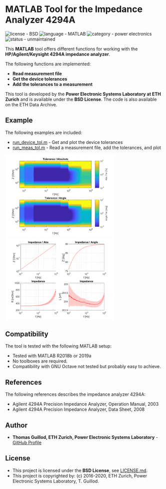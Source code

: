 # MATLAB Tool for the Impedance Analyzer 4294A

![license - BSD](https://img.shields.io/badge/license-BSD-green)
![language - MATLAB](https://img.shields.io/badge/language-MATLAB-blue)
![category - power electronics](https://img.shields.io/badge/category-power%20electronics-lightgrey)
![status - unmaintained](https://img.shields.io/badge/status-unmaintained-red)

This **MATLAB** tool offers different functions for working with the **HP/Agilent/Keysight 4294A impedance analyzer**.

The following functions are implemented:
* **Read measurement file**
* **Get the device tolerances**
* **Add the tolerances to a measurement**

This tool is developed by the **Power Electronic Systems Laboratory at ETH Zurich** and is available under the **BSD License**. The code is also available on the ETH Data Archive.

## Example

The following examples are included:
* [run_device_tol.m](run_device_tol.m) - Get and plot the device tolerances
* [run_meas_tol.m](run_meas_tol.m) - Read a measurement file, add the tolerances, and plot

<p float="middle">
    <img src="readme_img/device_tol.png" width="350">
    <img src="readme_img/meas_tol.png" width="350">
</p>

## Compatibility

The tool is tested with the following MATLAB setup:
* Tested with MATLAB R2018b or 2019a
* No toolboxes are required.
* Compatibility with GNU Octave not tested but probably easy to achieve.

## References

The following references describes the impedance analyzer 4294A:
* Agilent 4294A Precision Impedance Analyzer, Operation Manual, 2003
* Agilent 4294A Precision Impedance Analyzer, Data Sheet, 2008

## Author

* **Thomas Guillod, ETH Zurich, Power Electronic Systems Laboratory** - [GitHub Profile](https://github.com/otvam)

## License

* This project is licensed under the **BSD License**, see [LICENSE.md](LICENSE.md).
* This project is copyrighted by: (c) 2016-2020, ETH Zurich, Power Electronic Systems Laboratory, T. Guillod.
